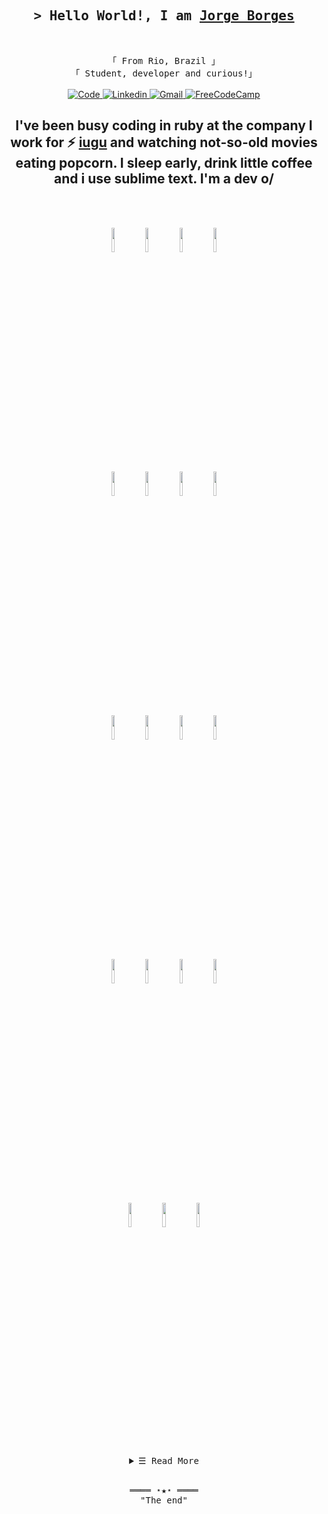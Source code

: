 <!-- Intro  -->
<h2 align="center">
  <samp>&gt; Hello World!, I am
    <b><a target="_blank" href="https://www.linkedin.com/in/jorge-borges-90965121a/">Jorge Borges</a></b>
  </samp>
</h2>
<br>
<p align="center">
  <!-- Apresentation  -->
  <samp>
   「 From Rio, Brazil 」
    <br>
   「 Student, developer and curious!」
    <br>
    <br>
  </samp>
  <!-- Social midias -->
    <a href="https://github.com/JorgeLAB" target="_blank"><img alt="Code"
       src="https://img.shields.io/badge/-code-000000?style=flat-square&logo=Plex&logoColor=white">
    </a>
    <a href="https://www.linkedin.com/in/jorge-borges-90965121a" target="_blank"><img alt="Linkedin"
       src="https://img.shields.io/badge/-JorgeBorges-blue?style=flat-square&logo=Linkedin&logoColor=white&link=https://www.linkedin.com/in/jorge-borges-90965121a">
    </a>
    <a href="https://github.com/JorgeLAB" target="_blank"><img alt="Gmail"
      src="https://img.shields.io/badge/-jorgeborgesdev@gmail.com-c14438?style=flat-square&logo=Gmail&logoColor=white&link=mailto:jorgeborgesdev@gmail.com">
    </a>
    <a href="https://www.freecodecamp.org/jorgeandrade" target="_blank"><img alt="FreeCodeCamp"
      src="https://img.shields.io/badge/Freecodecamp-%23123.svg?&style=flat-square&logo=freecodecamp&logoColor=green">
    </a>
     <br>
  <!-- Informations -->
    <h2 align="center"> 
      I've been busy coding in ruby at the company 
      I work for ⚡ <a href='https://www.iugu.com/'>iugu</a> and watching not-so-old movies eating popcorn.
      I sleep early, drink little coffee and i use sublime text. 
      I'm a dev o/ 
    </h2>
    <br>
    <br>
<p align="center">
  <!-- Your languages and tools. Be careful with the alignment. 
  You can use this site to get logos: https://www.vectorlogo.zone
  -->
  <code><img width="10%" src="https://www.vectorlogo.zone/logos/python/python-ar21.svg"></code>
  <code><img width="10%" src="https://www.vectorlogo.zone/logos/expressjs/expressjs-ar21.svg"></code>
  <code><img width="10%" src="https://www.vectorlogo.zone/logos/ruby-lang/ruby-lang-ar21.svg"></code>
  <code><img width="10%" src="https://www.vectorlogo.zone/logos/javascript/javascript-ar21.svg"></code>
  <br />
  <code><img width="10%" src="https://www.vectorlogo.zone/logos/w3_html5/w3_html5-ar21.svg"></code>
  <code><img width="10%" src="https://www.vectorlogo.zone/logos/netlifyapp_watercss/netlifyapp_watercss-ar21.svg"></code>
  <code><img width="10%" src="https://www.vectorlogo.zone/logos/json/json-ar21.svg"></code>
  <code><img width="10%" src="https://www.vectorlogo.zone/logos/yaml/yaml-ar21.svg"></code>
  <br />
  <code><img width="10%" src="https://www.vectorlogo.zone/logos/docker/docker-ar21.svg"></code>
  <code><img width="10%" src="https://www.vectorlogo.zone/logos/git-scm/git-scm-ar21.svg"></code>
  <code><img width="10%" src="https://www.vectorlogo.zone/logos/reactjs/reactjs-ar21.svg"></code>
  <code><img width="10%" src="https://www.vectorlogo.zone/logos/sass-lang/sass-lang-ar21.svg"></code>
  <br />
  <code><img width="10%" src="https://www.vectorlogo.zone/logos/mysql/mysql-ar21.svg"></code>
  <code><img width="10%" src="https://www.vectorlogo.zone/logos/postgresql/postgresql-ar21.svg"></code>
  <code><img width="10%" src="https://www.vectorlogo.zone/logos/mongodb/mongodb-ar21.svg"></code>
  <code><img width="10%" src="https://www.vectorlogo.zone/logos/sqlite/sqlite-ar21.svg"></code>
  <br />
  <code><img width="10%" src="https://www.vectorlogo.zone/logos/typescriptlang/typescriptlang-ar21.svg"></code>
  <code><img width="10%" src="https://www.vectorlogo.zone/logos/linux/linux-ar21.svg"></code>
  <code><img width="10%" src="https://www.vectorlogo.zone/logos/gnu_bash/gnu_bash-ar21.svg"></code>
</p>

<!-- Details Section-->
<details align="center">
 <summary> <samp>&#9776; Read More</samp></summary>
  <p align="center">
   <br>
   <!-- Activity Widget -->
   <img alt="Jorge Borges's GitHub Stats"
    src="https://github-readme-stats.vercel.app/api?username=JorgeLAB&show_icons=true&theme=radical" />
   <img alt='Jorge Borges github' 
    src='https://github-readme-stats.vercel.app/api/top-langs/?username=JorgeLAB&hide=TeX&layout=compact' />
   <br>
  </p>
</details>
<br>

<!-- Footer -->
<samp>
    <p align="center">
        ════ ⋆★⋆ ════
        <br>
        "The end"
    </p>
</samp>
